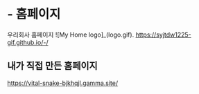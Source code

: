 # - 홈페이지
우리회사 홈페이지
![My Home logo]_(logo.gif).
https://syjtdw1225-gif.github.io/-/

## 내가 직접 만든 홈페이지
https://vital-snake-bjkhqjl.gamma.site/
